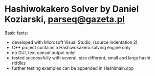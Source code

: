# Hashiwokakero Solver by Daniel Koziarski, parseq@gazeta.pl

Basic facts:
- developed with Microsoft Visual Studio, (source indentation 2)
- C++ project contains a Hashiwokakero solving engine only
- no GUI, text consol output only!
- tested successfully with several, size different, small and large hashi riddles
- further testing examples can be appended in Hashimain.cpp
